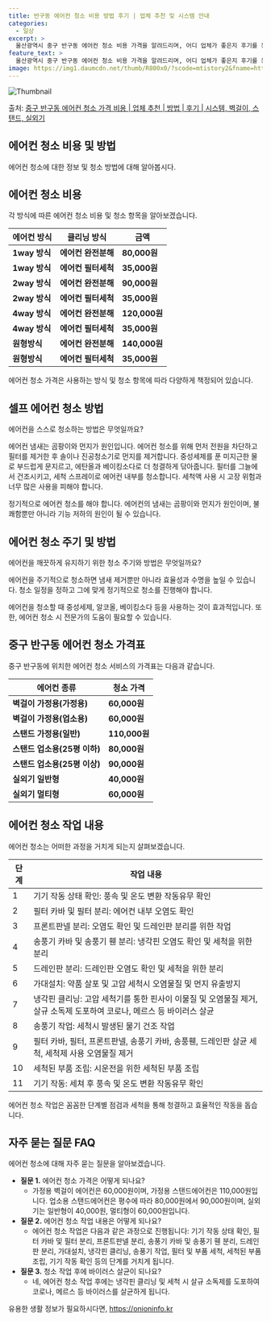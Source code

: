 ```yaml
---
title: 반구동 에어컨 청소 비용 방법 후기 | 업체 추천 및 시스템 안내
categories:
  - 일상
excerpt: >
  울산광역시 중구 반구동 에어컨 청소 비용 가격을 알려드리며, 어디 업체가 좋은지 후기를 통해 알아보겠습니다. 현재 글에서는 시스템, 벽걸이, 스탠드, 실외기 각각에 대해 청소 비용이 나와 있으니 참고하시면 되겠습니다. 에어컨 분해 청소 방법 보기 👈 클릭셀프 에어컨 청소 방법 보기👈 클릭중구 반구동 에어컨 청소 비용시스템에어컨 방식클리닝방식금액1way 방식에어컨 완전분해80,000원1way 방식에어컨 필터세척35,000원2way 방식에어컨 완전분해90,000원2way 방식에어컨 필터세척35,000원4way 방식에어컨 완전분해120,000원4way 방식에어컨 필터세척35,000원원형방식에어컨 완전분해140,000원원형방식에어컨 필터세척35,000원에어컨 청소 견적 샘플 보기 👈 클릭에어컨 냄새의 원인에어컨..
feature_text: >
  울산광역시 중구 반구동 에어컨 청소 비용 가격을 알려드리며, 어디 업체가 좋은지 후기를 통해 알아보겠습니다. 현재 글에서는 시스템, 벽걸이, 스탠드, 실외기 각각에 대해 청소 비용이 나와 있으니 참고하시면 되겠습니다. 에어컨 분해 청소 방법 보기 👈 클릭셀프 에어컨 청소 방법 보기👈 클릭중구 반구동 에어컨 청소 비용시스템에어컨 방식클리닝방식금액1way 방식에어컨 완전분해80,000원1way 방식에어컨 필터세척35,000원2way 방식에어컨 완전분해90,000원2way 방식에어컨 필터세척35,000원4way 방식에어컨 완전분해120,000원4way 방식에어컨 필터세척35,000원원형방식에어컨 완전분해140,000원원형방식에어컨 필터세척35,000원에어컨 청소 견적 샘플 보기 👈 클릭에어컨 냄새의 원인에어컨..
image: https://img1.daumcdn.net/thumb/R800x0/?scode=mtistory2&fname=https%3A%2F%2Fblog.kakaocdn.net%2Fdn%2FnZeev%2FbtsHwCJW15J%2FomQlEB51vTXSApmvTeCOP0%2Fimg.webp
---
```


![Thumbnail](https://img1.daumcdn.net/thumb/R800x0/?scode=mtistory2&fname=https%3A%2F%2Fblog.kakaocdn.net%2Fdn%2FnZeev%2FbtsHwCJW15J%2FomQlEB51vTXSApmvTeCOP0%2Fimg.webp)

<p>출처: <a href="https://onioninfo.kr/entry/%EC%A4%91%EA%B5%AC-%EB%B0%98%EA%B5%AC%EB%8F%99-%EC%97%90%EC%96%B4%EC%BB%A8-%EC%B2%AD%EC%86%8C-%EA%B0%80%EA%B2%A9-%EB%B9%84%EC%9A%A9-%EC%97%85%EC%B2%B4-%EC%B6%94%EC%B2%9C-%EB%B0%A9%EB%B2%95-%ED%9B%84%EA%B8%B0-%EC%8B%9C%EC%8A%A4%ED%85%9C-%EB%B2%BD%EA%B1%B8%EC%9D%B4-%EC%8A%A4%ED%83%A0%EB%93%9C-%EC%8B%A4%EC%99%B8%EA%B8%B0" rel="dofollow">중구 반구동 에어컨 청소 가격 비용 | 업체 추천 | 방법 | 후기 | 시스템, 벽걸이, 스탠드, 실외기</a> </p>

## 에어컨 청소 비용 및 방법

에어컨 청소에 대한 정보 및 청소 방법에 대해 알아봅시다.

## 에어컨 청소 비용

각 방식에 따른 에어컨 청소 비용 및 청소 항목을 알아보겠습니다.

에어컨 방식 | 클리닝 방식 | 금액  
---|---|---  
**1way 방식** | **에어컨 완전분해** | **80,000원**  
**1way 방식** | **에어컨 필터세척** | **35,000원**  
**2way 방식** | **에어컨 완전분해** | **90,000원**  
**2way 방식** | **에어컨 필터세척** | **35,000원**  
**4way 방식** | **에어컨 완전분해** | **120,000원**  
**4way 방식** | **에어컨 필터세척** | **35,000원**  
**원형방식** | **에어컨 완전분해** | **140,000원**  
**원형방식** | **에어컨 필터세척** | **35,000원**  
  
에어컨 청소 가격은 사용하는 방식 및 청소 항목에 따라 다양하게 책정되어 있습니다.

## 셀프 에어컨 청소 방법

에어컨을 스스로 청소하는 방법은 무엇일까요?

에어컨 냄새는 곰팡이와 먼지가 원인입니다. 에어컨 청소를 위해 먼저 전원을 차단하고 필터를 제거한 후 솔이나 진공청소기로 먼지를 제거합니다.
중성세제를 푼 미지근한 물로 부드럽게 문지르고, 에탄올과 베이킹소다로 더 청결하게 닦아줍니다. 필터를 그늘에서 건조시키고, 세척 스프레이로
에어컨 내부를 청소합니다. 세척액 사용 시 고장 위험과 너무 많은 사용을 피해야 합니다.

정기적으로 에어컨 청소를 해야 합니다. 에어컨의 냄새는 곰팡이와 먼지가 원인이며, 불쾌함뿐만 아니라 기능 저하의 원인이 될 수 있습니다.

## 에어컨 청소 주기 및 방법

에어컨을 깨끗하게 유지하기 위한 청소 주기와 방법은 무엇일까요?

에어컨을 주기적으로 청소하면 냄새 제거뿐만 아니라 효율성과 수명을 높일 수 있습니다. 청소 일정을 정하고 그에 맞게 정기적으로 청소를
진행해야 합니다.

에어컨을 청소할 때 중성세제, 알코올, 베이킹소다 등을 사용하는 것이 효과적입니다. 또한, 에어컨 청소 시 전문가의 도움이 필요할 수
있습니다.

## 중구 반구동 에어컨 청소 가격표

중구 반구동에 위치한 에어컨 청소 서비스의 가격표는 다음과 같습니다.

에어컨 종류 | 청소 가격  
---|---  
**벽걸이 가정용(가정용)** | **60,000원**  
**벽걸이 가정용(업소용)** | **60,000원**  
**스탠드 가정용(일반)** | **110,000원**  
**스탠드 업소용(25평 이하)** | **80,000원**  
**스탠드 업소용(25평 이상)** | **90,000원**  
**실외기 일반형** | **40,000원**  
**실외기 멀티형** | **60,000원**  
  
## 에어컨 청소 작업 내용

에어컨 청소는 어떠한 과정을 거치게 되는지 살펴보겠습니다.

단계 | 작업 내용  
---|---  
1 | 기기 작동 상태 확인: 풍속 및 온도 변환 작동유무 확인  
2 | 필터 카바 및 필터 분리: 에어컨 내부 오염도 확인  
3 | 프론트판넬 분리: 오염도 확인 및 드레인판 분리를 위한 작업  
4 | 송풍기 카바 및 송풍기 휀 분리: 냉각핀 오염도 확인 및 세척을 위한 분리  
5 | 드레인판 분리: 드레인판 오염도 확인 및 세척을 위한 분리  
6 | 가대설치: 약품 살포 및 고압 세척시 오염물질 및 먼지 유출방지  
7 | 냉각핀 클리닝: 고압 세척기를 통한 핀사이 이물질 및 오염물질 제거, 살규 소독제 도포하여 코로나, 메르스 등 바이러스 살균  
8 | 송풍기 작업: 세척시 발생된 물기 건조 작업  
9 | 필터 카바, 필터, 프론트판넬, 송풍기 카바, 송풍휀, 드레인판 살균 세척, 세척제 사용 오염물질 제거  
10 | 세척된 부품 조립: 시운전을 위한 세척된 부품 조립  
11 | 기기 작동: 세쳐 후 풍속 및 온도 변환 작동유무 확인  
  
에어컨 청소 작업은 꼼꼼한 단계별 점검과 세척을 통해 청결하고 효율적인 작동을 돕습니다.

## 자주 묻는 질문 FAQ

에어컨 청소에 대해 자주 묻는 질문을 알아보겠습니다.

  * **질문 1.** 에어컨 청소 가격은 어떻게 되나요? 
    * 가정용 벽걸이 에어컨은 60,000원이며, 가정용 스탠드에어컨은 110,000원입니다. 업소용 스탠드에어컨은 평수에 따라 80,000원에서 90,000원이며, 실외기는 일반형이 40,000원, 멀티형이 60,000원입니다.
  * **질문 2.** 에어컨 청소 작업 내용은 어떻게 되나요? 
    * 에어컨 청소 작업은 다음과 같은 과정으로 진행됩니다: 기기 작동 상태 확인, 필터 카바 및 필터 분리, 프론트판넬 분리, 송풍기 카바 및 송풍기 휀 분리, 드레인판 분리, 가대설치, 냉각핀 클리닝, 송풍기 작업, 필터 및 부품 세척, 세척된 부품 조립, 기기 작동 확인 등의 단계를 거치게 됩니다.
  * **질문 3.** 청소 작업 후에 바이러스 살균이 되나요? 
    * 네, 에어컨 청소 작업 후에는 냉각핀 클리닝 및 세척 시 살규 소독제를 도포하여 코로나, 메르스 등 바이러스를 살균하게 됩니다.

 

유용한 생활 정보가 필요하시다면, <a href="https://onioninfo.kr" rel="dofollow">https://onioninfo.kr</a>



